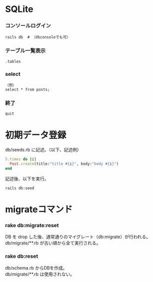 # SQLite

### コンソールログイン
```
rails db  # （dbconsoleでも可）
```
### テーブル一覧表示
```
.tables
```
### select
```
（例）
select * from posts;
```
### 終了
```
quit
```
# 初期データ登録
db/seeds.rb に記述。（以下、記述例）  
```rb
5.times do |i|
  Post.create(title:"title #{i}", body:"body #{i}")
end
```
記述後、以下を実行。
```
rails db:seed
```

# migrateコマンド
### rake db:migrate:reset
DB を drop した後、通常通りのマイグレート（db:migrate）が行われる。  
db/migrate/**.rb が古い順から全て実行される。

### rake db:reset
db/schema.rb からDBを作成。  
db/migrate/**.rb は使用されない。
